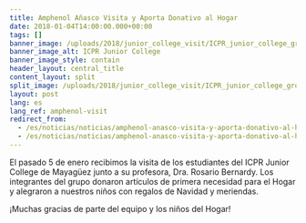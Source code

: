 ```yaml
---
title: Amphenol Añasco Visita y Aporta Donativo al Hogar
date: 2018-01-04T14:00:00.000+00:00
tags: []
banner_image: /uploads/2018/junior_college_visit/ICPR_junior_college_group.png
banner_image_alt: ICPR Junior College
banner_image_style: contain
header_layout: central_title
content_layout: split
split_image: /uploads/2018/junior_college_visit/ICPR_junior_college_group.png
layout: post
lang: es
lang_ref: amphenol-visit
redirect_from:
  - /es/noticias/noticias/amphenol-anasco-visita-y-aporta-donativo-al-hogar
  - /es/noticias/noticias/amphenol-anasco-visita-y-aporta-donativo-al-hogar/
---
```

El pasado 5 de enero recibimos la visita de los estudiantes del ICPR Junior College de Mayagüez junto a su profesora, Dra. Rosario Bernardy.  Los integrantes del grupo donaron artículos de primera necesidad para el Hogar y alegraron a nuestros niños con regalos de Navidad y meriendas.

¡Muchas gracias de parte del equipo y los niños del Hogar!
